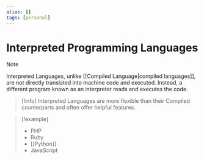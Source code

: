 ```yaml
---
alias: []
tags: [personal]
---
```

# Interpreted Programming Languages

>[!note]
>Interpreted Languages, unlike [[Compiled Language|compiled languages]], are not directly translated into machine code and executed. Instead, a different program known as an interpreter reads and executes the code. 

> [!info]
> Interpreted Languages are more flexible than their Compiled counterparts and often offer helpful features.

> [!example] 
> - PHP
> - Ruby
> - [[Python]]
> - JavaScript
